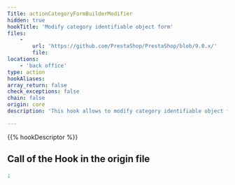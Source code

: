 ```yaml
---
Title: actionCategoryFormBuilderModifier
hidden: true
hookTitle: 'Modify category identifiable object form'
files:
    -
        url: 'https://github.com/PrestaShop/PrestaShop/blob/9.0.x/'
        file: 
locations:
    - 'back office'
type: action
hookAliases: 
array_return: false
check_exceptions: false
chain: false
origin: core
description: 'This hook allows to modify category identifiable object forms content by modifying form builder data or FormBuilder itself'

---
```


{{% hookDescriptor %}}

## Call of the Hook in the origin file

```php
;
```
